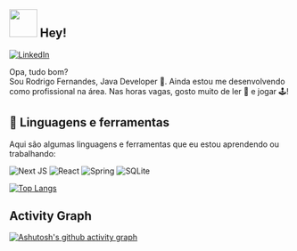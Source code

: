 ## <img src="https://camo.githubusercontent.com/ee9d678a838fdc800a7b1449bae75552c13bfa5afeb275eb6b315e02499c8ba0/68747470733a2f2f656d6f6a69732e736c61636b6d6f6a69732e636f6d2f656d6f6a69732f696d616765732f313533313834393433302f343234362f626c6f622d73756e676c61737365732e6769663f31353331383439343330" width="50"> Hey! 

[![LinkedIn](https://img.shields.io/badge/LinkedIn-0E76A8?style=for-the-badge&logo=linkedin&logoColor=white)](https://linkedin.com/in/rodrigo-souza-742175149/)


Opa, tudo bom?  
Sou Rodrigo Fernandes, Java Developer 🚀. Ainda estou me desenvolvendo como profissional na área. Nas horas vagas, gosto muito de ler 📖 e jogar 🕹️!



## 🔭 Linguagens e ferramentas

Aqui são algumas linguagens e ferramentas que eu estou aprendendo ou trabalhando:

![Next JS](https://img.shields.io/badge/Next-black?style=for-the-badge&logo=next.js&logoColor=white) ![React](https://img.shields.io/badge/React-61DAFB?style=for-the-badge&logo=react&logoColor=white)  ![Spring](https://img.shields.io/badge/spring-%236DB33F.svg?style=for-the-badge&logo=spring&logoColor=white) ![SQLite](https://img.shields.io/badge/sqlite-%2307405e.svg?style=for-the-badge&logo=sqlite&logoColor=white)

[![Top Langs](https://github-readme-stats.vercel.app/api/top-langs/?username=DigoFernandes&layout=compact&langs_count=16&theme=dark)](https://github.com/anuraghazra/github-readme-stats)



  
## Activity Graph
[![Ashutosh's github activity graph](https://github-readme-activity-graph.vercel.app/graph?username=DigoFernandes&theme=react-dark)](https://github.com/ashutosh00710/github-readme-activity-graph)

